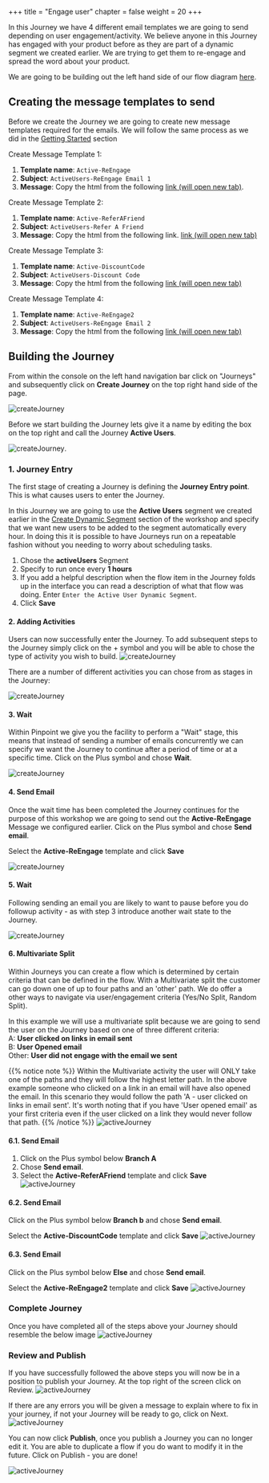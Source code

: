 +++
title = "Engage user"
chapter = false
weight = 20
+++


In this Journey we have 4 different email templates we are going to send depending on user engagement/activity. We believe anyone in this Journey has engaged with your product before as they are part of a dynamic segment we created earlier.  We are trying to get them to re-engage and spread the word about your product.

We are going to be building out the left hand side of our flow diagram [here](/pinpoint-journeys/create-journeys/).

## Creating the message templates to send


Before we create the Journey we are going to create new message templates required for the emails. We will follow the same process as we did in the [Getting Started](/getting-started/create-a-message-template/) section

Create Message Template 1:  
   1.  **Template name**: ```Active-ReEngage```  
   2.  **Subject**: ```ActiveUsers-ReEngage Email 1```  
   3.  **Message**: Copy the html from the following <a href="/email-templates/mailshot_1000_Engage-ReEngage.txt" target="_blank">link (will open new tab)</a>.

Create Message Template 2:    
   1.  **Template name**: ```Active-ReferAFriend```  
   2.  **Subject**: ```ActiveUsers-Refer A Friend```  
   3.  **Message**: Copy the html from the following link.  <a href="/email-templates/mailshot_1001_Active-ReferAFriend.txt" target="_blank">link (will open new tab)</a>

Create Message Template 3:    
   1.  **Template name**: ```Active-DiscountCode```  
   2.  **Subject**: ```ActiveUsers-Discount Code```  
   3.  **Message**: Copy the html from the following  <a href="/email-templates/mailshot_1002_Active-DiscountCode.txt" target="_blank">link (will open new tab)</a>


Create Message Template 4:  
   1.  **Template name**: ```Active-ReEngage2```  
   2.  **Subject**: ```ActiveUsers-ReEngage Email 2```  
   3.  **Message**: Copy the html from the following <a href="/email-templates/mailshot_1003_Active-ReEngage2.txt" target="_blank">link (will open new tab)</a> 

## Building the Journey

From within the console on the left hand navigation bar click on "Journeys" and subsequently click on **Create Journey** on the top right hand side of the page.

![createJourney](/images/create-journey.png)


Before we start building the Journey lets give it a name by editing the box on the top right and call the Journey **Active Users**.
  
![createJourney](/images/aJourney-create-journey.png).  

### 1. Journey Entry

The first stage of creating a Journey is defining the **Journey Entry point**. This is what causes users to enter the Journey.

In this Journey we are going to use the **Active Users** segment we created earlier in the [Create Dynamic Segment](/getting-started/create-a-dynamic-segment/) section of the workshop and specify that we want new users to be added to the segment automatically every hour. In doing this it is possible to have Journeys run on a repeatable fashion without you needing to worry about scheduling tasks.

1. Chose the **activeUsers** Segment
2. Specify to run once every **1 hours**
3. If you add a helpful description when the flow item in the Journey folds up in the interface you can read a description of what that flow was doing. Enter `Enter the Active User Dynamic Segment`.
4. Click **Save**

#### 2. Adding Activities

Users can now successfully enter the Journey. To add subsequent steps to the Journey simply click on the + symbol and you will be able to chose the type of activity you wish to build.
![createJourney](/images/add-activity.png)

There are a number of different activities you can chose from as stages in the Journey:

![createJourney](/images/journey-activities.png)

#### 3. Wait

Within Pinpoint we give you the facility to perform a "Wait" stage, this means that instead of sending a number of emails concurrently we can specify we want the Journey to continue after a period of time or at a specific time. Click on the Plus symbol and chose **Wait**.

![createJourney](/images/aJourney-wait.png)

#### 4. Send Email

Once the wait time has been completed the Journey continues for the purpose of this workshop we are going to send out the **Active-ReEngage** Message we configured earlier.  Click on the Plus symbol and chose **Send email**.

Select the **Active-ReEngage** template and click **Save**

![createJourney](/images/aJourney-send-email.png)

#### 5. Wait

Following sending an email you are likely to want to pause before you do followup activity - as with step 3 introduce another wait state to the Journey.

![createJourney](/images/aJourney-wait.png)

#### 6. Multivariate Split

Within Journeys you can create a flow which is determined by certain criteria that can be defined in the flow. With a Multivariate split the customer can go down one of up to four paths and an 'other' path. We do offer a other ways to navigate via user/engagement criteria (Yes/No Split, Random Split).

In this example we will use a multivariate split because we are going to send the user on the Journey based on one of three different criteria:  
A: **User clicked on links in email sent**  
B: **User Opened email**  
Other: **User did not engage with the email we sent**    

{{% notice note %}}
Within the Multivariate activity the user will ONLY take one of the paths and they will follow the highest letter path. In the above example someone who clicked on a link in an email will have also opened the email. In this scenario they would follow the path 'A - user clicked on links in email sent'. It's worth noting that if you have 'User opened email' as your first criteria even if the user clicked on a link they would never follow that path.
{{% /notice %}}
![activeJourney](/images/aJourney-mvt-split.png)

#### 6.1. Send Email

1. Click on the Plus symbol below **Branch A**  
2. Chose **Send email**.
3. Select the **Active-ReferAFriend** template and click **Save**  
![activeJourney](/images/aJourney-send-refer-email.png)

#### 6.2. Send Email

Click on the Plus symbol below **Branch b** and chose **Send email**.

Select the **Active-DiscountCode** template and click **Save**
![activeJourney](/images/aJourney-send-discount.png)

#### 6.3. Send Email

Click on the Plus symbol below **Else** and chose **Send email**.

Select the **Active-ReEngage2** template and click **Save**
![activeJourney](/images/aJourney-send-reengage2.png)

### Complete Journey

Once you have completed all of the steps above your Journey should resemble the below image
![activeJourney](/images/aJourneyFull.png)

### Review and Publish

If you have successfully followed the above steps you will now be in a position to publish your Journey. At the top right of the screen click on Review.
![activeJourney](/images/aJourney-review_first.png)

If there are any errors you will be given a message to explain where to fix in your journey, if not your Journey will be ready to go, click on Next.
![activeJourney](/images/aJourney-review.png)

You can now click **Publish**, once you publish a Journey you can no longer edit it. You are able to duplicate a flow if you do want to modify it in the future. Click on Publish - you are done!

![activeJourney](/images/aJourney-publish.png)

